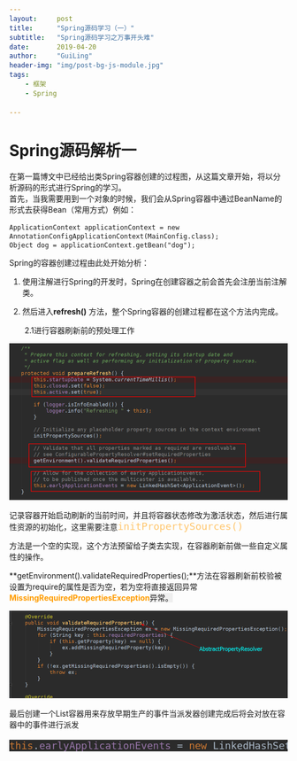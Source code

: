 ```yaml
---
layout:     post
title:      "Spring源码学习（一）"
subtitle:   "Spring源码学习之万事开头难"
date:       2019-04-20
author:     "GuiLing"
header-img: "img/post-bg-js-module.jpg"
tags:
    - 框架
    - Spring

---
```




# Spring源码解析一

在第一篇博文中已经给出类Spring容器创建的过程图，从这篇文章开始，将以分析源码的形式进行Spring的学习。  
首先，当我需要用到一个对象的时候，我们会从Spring容器中通过BeanName的形式去获得Bean（常用方式）例如：

    ApplicationContext applicationContext = new AnnotationConfigApplicationContext(MainConfig.class);
    Object dog = applicationContext.getBean("dog");

Spring的容器创建过程由此处开始分析：

1. 使用注解进行Spring的开发时，Spring在创建容器之前会首先会注册当前注解类。

2.  然后进入**refresh()** 方法，整个Spring容器的创建过程都在这个方法内完成。

    ​    2.1进行容器刷新前的预处理工作

![](\img\spring\2018\12\2p17srss98hhnpi4h3c48dc12j.png)

记录容器开始启动刷新的当前时间，并且将容器状态修改为激活状态，然后进行属性资源的初始化，这里需要注意<font color="#ffc66d" face="DejaVu Sans Mono"><span style="font-size: 18px;">initPropertySources()</span></font>

方法是一个空的实现，这个方法预留给子类去实现，在容器刷新前做一些自定义属性的操作。

**getEnvironment().validateRequiredProperties();**方法在容器刷新前校验被设置为require的属性是否为空，若为空将直接返回异常<font color="#ff9c00">**MissingRequiredPropertiesException**</font><span style="background-color: rgb(239, 239, 239);">异常。</span>

![](\img\spring\2018\12\66s3ftvq8ciqvpbua3ne6j5drm.png)

最后创建一个List容器用来存放早期生产的事件当派发器创建完成后将会对放在容器中的事件进行派发

<pre style="background-color:#2b2b2b;color:#a9b7c6;font-family:'DejaVu Sans Mono';font-size:13.5pt;"><span style="color:#cc7832;">this</span>.<span style="color:#9876aa;">earlyApplicationEvents</span> = <span style="color:#cc7832;">new</span> LinkedHashSet<applicationevent>()<span style="color:#cc7832;">;</span></applicationevent></pre>